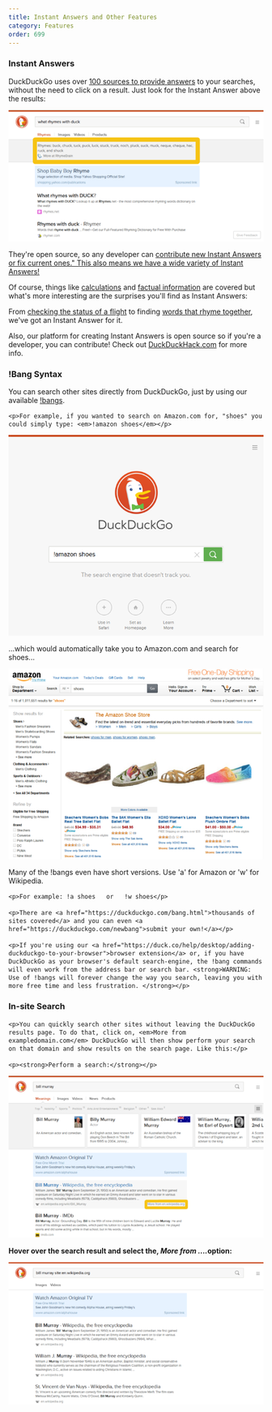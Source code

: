 ```yaml
---
title: Instant Answers and Other Features
category: Features
order: 699
---
```

<h3>Instant Answers</h3>

<p>DuckDuckGo uses over <a href="https://duck.co/ia">100 sources to provide answers</a> to your searches, without the need to click on a result. Just look for the Instant Answer above the results:</p>

<img src="../../images/411bc9a9495387e1124d3721b7befe7b.png"><p>They're open source, so any developer can <a href="http://duckduckhack.com/">contribute new Instant Answers or fix current ones." This also means we have a wide variety of Instant Answers!</a></p>

<p>Of course, things like <a href="https://duckduckgo.com/?q=2x+%2B+6+%3D+12+solve&amp;ia=calculator">calculations</a> and <a href="https://duckduckgo.com/?q=calories+in+2+eggs">factual information</a> are covered but what's more interesting are the surprises you'll find as Instant Answers:</p><p></p>

<p>From <a href="https://duckduckgo.com/?q=AA+102">checking the status of a flight</a> to finding <a href="https://duckduckgo.com/?q=rhyme+list">words that rhyme together</a>, we've got an Instant Answer for it.</p>

<p>Also, our platform for creating Instant Answers is open source so if you're a developer, you can contribute! Check out <a href="http://duckduckhack.com/">DuckDuckHack.com</a> for more info.</p>

<h3>!Bang Syntax</h3>

<p>You can search other sites directly from DuckDuckGo, just by using our available <a href="https://duckduckgo.com/bang.html">!bangs</a>.</p>

    <p>For example, if you wanted to search on Amazon.com for, "shoes" you could simply type: <em>!amazon shoes</em></p>

<img src="../../images/028e3901ce00cfae77634090c4858b22.png"><p>...which would automatically take you to Amazon.com and search for shoes...</p>

<img src="../../images/ee7aeb76c38a71bc938e5ef404023ae0.png"><p>Many of the !bangs even have short versions. Use 'a' for Amazon or 'w' for Wikipedia.</p>

    <p>For example: !a shoes   or   !w shoes</p>
    
    <p>There are <a href="https://duckduckgo.com/bang.html">thousands of sites covered</a> and you can even <a href="https://duckduckgo.com/newbang">submit your own!</a></p>
    
    <p>If you're using our <a href="https://duck.co/help/desktop/adding-duckduckgo-to-your-browser">browser extension</a> or, if you have DuckDuckGo as your browser's default search-engine, the !bang commands will even work from the address bar or search bar. <strong>WARNING: Use of !bangs will forever change the way you search, leaving you with more free time and less frustration. </strong></p>
    
<h3>In-site Search</h3>

    <p>You can quickly search other sites without leaving the DuckDuckGo results page. To do that, click on, <em>More from exampledomain.com</em> DuckDuckGo will then show perform your search on that domain and show results on the search page. Like this:</p>

    <p><strong>Perform a search:</strong></p>

<img src="../../images/43069832e48ca363fdbdffa5707511c4.png"><p><strong>Hover over the search result and select the, <em>More from ....</em>option:</strong></p>
    
<img src="../../images/8126cf5441c18f20850c7c72fc6a0f13.png">